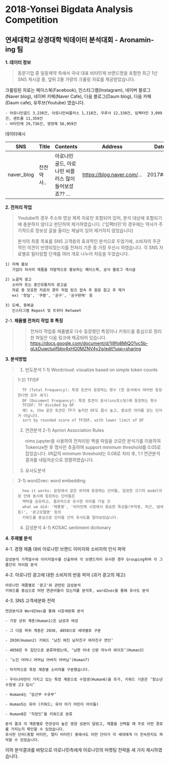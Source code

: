 # 2018-Yonsei Bigdata Analysis Competition
## 연세대학교 상경대학 빅데이터 분석대회 - Aronamin-ing 팀

**1. 데이터 정보**

>동문기업 중 일동제약 측에서 국내 대표 비타민제 브랜드명을 포함한 최근 1년 SNS 게시글 중, 앞뒤 2줄 가량의 크롤링 자료를 제공받았습니다. 

크롤링된 자료는 페이스북(Facebook), 인스타그램(Instagram), 네이버 블로그(Naver blog), 네이버 카페(Naver Cafe), 다음 블로그(Daum blog), 다음 카페(Daum cafe), 유투브(Youtube) 였습니다.

	- 아로나민골드 3,238건, 아로나민씨플러스 1,118건, 우루사 12,330건, 임팩타민 3,099건, 센트룸 11,359건
	- 비타민제 29,736건, 영양제 56,959건
	
데이터예시

| SNS | Title | Contents | Address | Date |
| ------------ | ------------- | ------------- | ------------- | ------------- |
|naver_blog | 찬찬약사.. | 아로나민 골드, 아로나민 씨플러스 많이 들어보셨죠?? ... | https://blog.naver.com/... | 2017#### |



**2. 전처리 작업**
>
>Youtube의 경우 주소와 영상 제목 자료만 포함되어 있어, 분석 대상에 포함되기에 충분하지 않다고 판단하여 제거하였습니다.
>('임팩타민'의 경우에는 약사가 주기적으로 정보성 글을 올리는 채널이 있어 제거하지 않았습니다)
>
>분석의 최종 목표를 SNS 고객층의 효과적인 분석으로 두었기에, 소비자의 주관적인 의견이 반영되었는지를 전처리 기준 중 가장 우선시 하였습니다.
>각 SNS 자료별로 필터링할 단계를 여러 개로 나누어 차등을 두었습니다.

	1) 자체 홍보
	   기업이 자사의 제품을 자발적으로 홍보하는 페이스북, 공식 블로그 게시글
	   
	2) 노골적 광고
	   소비자 또는 중간유통자의 광고글
	   자료 중 모호한 자료의 경우 직접 링크 접속 후 원문 참고 후 제거
	   ex) '핫딜', '쿠팡', '공구', '공구판매' 등
	   
	3) 도배, 중복글
	   인스타그램 Repost 및 트위터 Retweet


2-1. **제품별 전처리 작업 후 특징**
>>전처리 작업중 제품별로 다수 등장했던 특징이나 키워드를 중심으로 정리한 파일은 다음 링크에 제공되어 있습니다.
https://docs.google.com/document/d/1j9fo8MiQO1yc5b-gLkDuwctuijfbbv4xHG0MZNV4y2g/edit?usp=sharing



**3. 분석방법**
>	1) 빈도분석
>	1-1) Wordcloud: visualize based on simple token counts

>	1-2) TFIDF
>
>		TF (Total Frequency): 특정 토큰이 등장하는 횟수 (한 문서에서 여러번 등장한다면 모두 세기)
>		DF (Document Frequency): 특정 토큰이 문서(sns포스팅)에 등장하는 횟수
>		TFIDF: TF divided by DF
>		예) a, the 같은 토큰은 TF가 높지만 DF도 몹시 높고, 중요한 의미를 갖는 단어가 아닙니다.
>		sort by rounded score of TFIDF, with lower limit of DF
>
>	2) 연관분석
>	2-1) Apriori Association Rules
>
>	     nims jupyter을 사용하여 전처리된 엑셀 파일을 코모란 분석기를 이용하여 Tokenize한 후 명사만 추출하여 
>	     support minimum threshold를 0.05로 잡았습니다. 
>	     lift값의 minimum threshold는 0.08로 처리 후, 1:1 연관분석 결과를 내림차순으로 정렬하였습니다.
>
>	3) 유사도분석

>	3-1) word2vec: word embedding

>		how it works: 문장에서 같은 위치에 등장하는 단어들, 일정한 크기의 model의 창 안에 동시에 등장하는 단어들은
>		맥락을 공유하고, 결과적으로 유사한 의미를 가질 것
>		what we did: '제품명', '비타민제 시장에서 중요한 특성들(부작용, 피곤, 냄새 등)', '광고모델명' 등의
>		키워드를 중심으로 단어들 간의 유사도를 알아보았습니다.
>
>	4) 감성분석
>	4-1) KOSAC sentiment dictionary


**4. 주제별 분석**

 4-1. 경쟁 제품 대비 아로나민 브랜드 이미지와 소비자의 인식 파악

	감성분석 가격점수와 이미지점수를 산출하여 각 브랜드끼리 유사한 경우 Grouping하여 각 그룹간의 차이점 분석

 4-2. 아로나민 광고에 대한 소비자의 반응 파악 (과거 광고의 재고)

	아로나민 제품별로 '광고'와 관련된 감성분석 
	키워드를 중심으로 어떤 연관어들이 있는지를 분석후, word2vec을 통해 유사도 분석

 4-3. SNS 고객세분화 전략
 
	연관분석과 Word2Vec을 통해 시장세분화 분석
	
	- 가장 상위 계층(Human1)은 남성과 여성
	
	- 그 다음 하위 계층은 2030, 4050으로 세대별로 구분
	
	- 2030(Human2) 키워드 ‘남친 여친 남자친구 여자친구 연인’
	
	- 4050은 두 집단으로 분류하였는데, ‘남편 아내 신랑 마누라 와이프’(Human3)
	
	- ‘노인 어머니 어머님 아버지 아버님’(Human7)
	
	- 마지막으로 특정 계층별 소비자를 구분했습니다.
	
	- 우리나라만이 가지고 있는 특정 계층으로 수험생(Human6)을 추가, 키워드 기준은 ‘청소년 수험생 고3 입시’
	
	- Human4는 ‘임산부 수유부’
	
	- Human5는 유아 (키워드; 유아 아기 어린이 아이들)
	
	- Human8은 ‘직장인’을 키워드로 분류

 	분석 결과 각 계층별로 연관성이 높은 영양 성분이 달랐고, 제품을 선택할 때 주로 어떤 경로를 거치는지 확인할 수 있었습니다. 
	유사한 단어(종합 비타민, 멀티 비타민) 중에서도 어떤 단어가 각 세대에게 더 친숙한지도 파악할 수 있었습니다.

이하 분석결과를 바탕으로 아로나민측에게 아로나민의 마켓팅 전략을 세 가지 제시하였습니다.

